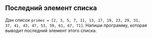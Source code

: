 ## Последний элемент списка

Дан список <code>primes = [2, 3, 5, 7, 11, 13, 17, 19, 23, 29, 31, 37, 41, 43, 47, 53, 59, 61, 67, 71]</code>.
Напиши программу, которая выводит последний элемент этого списка.